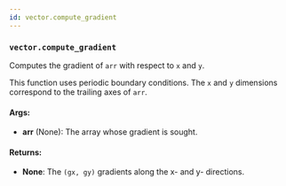 ```yaml
---
id: vector.compute_gradient
---
```


    
### `vector.compute_gradient`
Computes the gradient of `arr` with respect to `x` and `y`.

This function uses periodic boundary conditions. The `x` and `y`
dimensions correspond to the trailing axes of `arr`.

#### Args:
- **arr** (None): The array whose gradient is sought.

#### Returns:
- **None**: The `(gx, gy)` gradients along the x- and y- directions.
